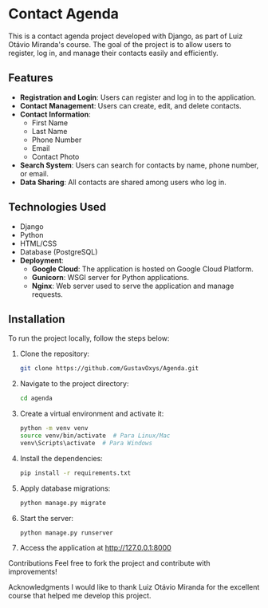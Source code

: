 # Contact Agenda

This is a contact agenda project developed with Django, as part of Luiz Otávio Miranda's course. The goal of the project is to allow users to register, log in, and manage their contacts easily and efficiently.

## Features

- **Registration and Login**: Users can register and log in to the application.
- **Contact Management**: Users can create, edit, and delete contacts.
- **Contact Information**:
  - First Name
  - Last Name
  - Phone Number
  - Email
  - Contact Photo
- **Search System**: Users can search for contacts by name, phone number, or email.
- **Data Sharing**: All contacts are shared among users who log in.

## Technologies Used

- Django
- Python
- HTML/CSS
- Database (PostgreSQL)
- **Deployment**:
  - **Google Cloud**: The application is hosted on Google Cloud Platform.
  - **Gunicorn**: WSGI server for Python applications.
  - **Nginx**: Web server used to serve the application and manage requests.

## Installation

To run the project locally, follow the steps below:

1. Clone the repository:
   ```bash
   git clone https://github.com/GustavOxys/Agenda.git

2. Navigate to the project directory:
    ```bash
    cd agenda

3. Create a virtual environment and activate it:
    ```bash
    python -m venv venv
    source venv/bin/activate  # Para Linux/Mac
    venv\Scripts\activate  # Para Windows

4. Install the dependencies:
    ```bash
    pip install -r requirements.txt

5.  Apply database migrations:
    ```bash
    python manage.py migrate

6. Start the server:
    ```bash
    python manage.py runserver

7. Access the application at http://127.0.0.1:8000

Contributions
Feel free to fork the project and contribute with improvements!


Acknowledgments
I would like to thank Luiz Otávio Miranda for the excellent course that helped me develop this project.